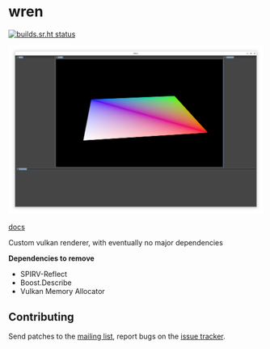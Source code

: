 # wren

[![builds.sr.ht status](https://builds.sr.ht/~tmayoff/wren/commits/main/nixos.yml.svg)](https://builds.sr.ht/~tmayoff/wren/commits/main/nixos.yml?)

![Editor](docs/media/screenshot1.png)

[docs](https://tmayoff.srht.site/wren)

Custom vulkan renderer, with eventually no major dependencies

**Dependencies to remove**
- SPIRV-Reflect
- Boost.Describe
- Vulkan Memory Allocator

## Contributing

Send patches to the [mailing list](https://lists.sr.ht/~tmayoff/wren-devel), report bugs on the [issue tracker](https://todo.sr.ht/~tmayoff/wren).

